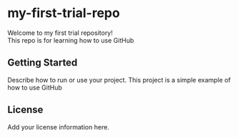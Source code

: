 # my-first-trial-repo

Welcome to my first trial repository!  
This repo is for learning how to use GitHub

## Getting Started

Describe how to run or use your project.
This project is a simple example of how to use  GitHub
## License

Add your license information here.
